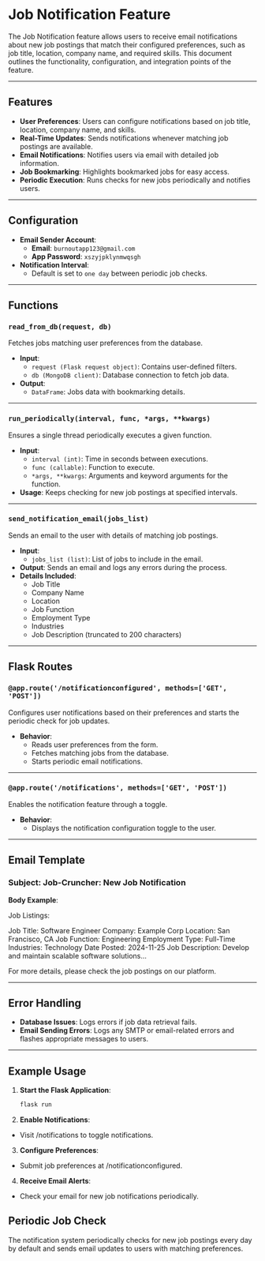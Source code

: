 # Job Notification Feature

The Job Notification feature allows users to receive email notifications about new job postings that match their configured preferences, such as job title, location, company name, and required skills. This document outlines the functionality, configuration, and integration points of the feature.

---

## Features

- **User Preferences**: Users can configure notifications based on job title, location, company name, and skills.
- **Real-Time Updates**: Sends notifications whenever matching job postings are available.
- **Email Notifications**: Notifies users via email with detailed job information.
- **Job Bookmarking**: Highlights bookmarked jobs for easy access.
- **Periodic Execution**: Runs checks for new jobs periodically and notifies users.

---

## Configuration

- **Email Sender Account**:  
  - **Email**: `burnoutapp123@gmail.com`  
  - **App Password**: `xszyjpklynmwqsgh`  
- **Notification Interval**:  
  - Default is set to `one day` between periodic job checks.  

---

## Functions

### `read_from_db(request, db)`
Fetches jobs matching user preferences from the database.

- **Input**: 
  - `request (Flask request object)`: Contains user-defined filters.
  - `db (MongoDB client)`: Database connection to fetch job data.
- **Output**: 
  - `DataFrame`: Jobs data with bookmarking details.

---

### `run_periodically(interval, func, *args, **kwargs)`
Ensures a single thread periodically executes a given function.

- **Input**:
  - `interval (int)`: Time in seconds between executions.
  - `func (callable)`: Function to execute.
  - `*args, **kwargs`: Arguments and keyword arguments for the function.
- **Usage**: Keeps checking for new job postings at specified intervals.

---

### `send_notification_email(jobs_list)`
Sends an email to the user with details of matching job postings.

- **Input**:
  - `jobs_list (list)`: List of jobs to include in the email.
- **Output**: Sends an email and logs any errors during the process.
- **Details Included**:
  - Job Title  
  - Company Name  
  - Location  
  - Job Function  
  - Employment Type  
  - Industries  
  - Job Description (truncated to 200 characters)

---

## Flask Routes

### `@app.route('/notificationconfigured', methods=['GET', 'POST'])`
Configures user notifications based on their preferences and starts the periodic check for job updates.

- **Behavior**:
  - Reads user preferences from the form.
  - Fetches matching jobs from the database.
  - Starts periodic email notifications.

---

### `@app.route('/notifications', methods=['GET', 'POST'])`
Enables the notification feature through a toggle.

- **Behavior**:
  - Displays the notification configuration toggle to the user.

---

## Email Template

### Subject: **Job-Cruncher: New Job Notification**

**Body Example**:

Job Listings:

Job Title: Software Engineer
Company: Example Corp
Location: San Francisco, CA
Job Function: Engineering
Employment Type: Full-Time
Industries: Technology
Date Posted: 2024-11-25
Job Description: Develop and maintain scalable software solutions...

For more details, please check the job postings on our platform.


---

## Error Handling

- **Database Issues**: Logs errors if job data retrieval fails.
- **Email Sending Errors**: Logs any SMTP or email-related errors and flashes appropriate messages to users.

---

## Example Usage

1. **Start the Flask Application**:  
   ```bash
   flask run
2. **Enable Notifications**:
  - Visit /notifications to toggle notifications.

3. **Configure Preferences**:
  - Submit job preferences at /notificationconfigured.

4. **Receive Email Alerts**:
  - Check your email for new job notifications periodically.

## Periodic Job Check
The notification system periodically checks for new job postings every day by default and sends email updates to users with matching preferences.

